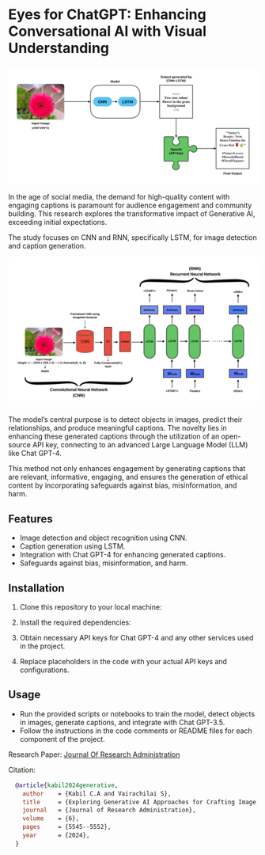 # Eyes for ChatGPT: Enhancing Conversational AI with Visual Understanding

![WorkFlow](https://github.com/Kabilduke/Generative-AI-for-Image-Captioning/blob/main/Intro-Image_page-0001.jpg)

In the age of social media, the demand for high-quality content with engaging captions is paramount for audience engagement and community building. This research explores the transformative impact of Generative AI, exceeding initial expectations.

The study focuses on CNN and RNN, specifically LSTM, for image detection and caption generation.

![CNN & LSTM](https://github.com/Kabilduke/Generative-AI-for-Image-Captioning/blob/main/Image%20Caption%20Generator%20-%20Fig_page-0001.jpg)

The model’s central purpose is to detect objects in images, predict their relationships, and produce meaningful captions. The novelty lies in enhancing these generated captions through the utilization of an open-source API key, connecting to an advanced Large Language Model (LLM) like Chat GPT-4.

This method not only enhances engagement by generating captions that are relevant, informative, engaging, and ensures the generation of ethical content by incorporating safeguards against bias, misinformation, and harm.

## Features

- Image detection and object recognition using CNN.
- Caption generation using LSTM.
- Integration with Chat GPT-4 for enhancing generated captions.
- Safeguards against bias, misinformation, and harm.

## Installation

1. Clone this repository to your local machine:

2. Install the required dependencies:

3. Obtain necessary API keys for Chat GPT-4 and any other services used in the project.

4. Replace placeholders in the code with your actual API keys and configurations.

## Usage

- Run the provided scripts or notebooks to train the model, detect objects in images, generate captions, and integrate with Chat GPT-3.5.
- Follow the instructions in the code comments or README files for each component of the project.

Research Paper: 
[Journal Of Research Administration](https://journlra.org/index.php/jra/article/view/1697)

Citation: 
``` bibtex
  @article{kabil2024generative, 
    author    = {Kabil C.A and Vairachilai S}, 
    title     = {Exploring Generative AI Approaches for Crafting Image Captions: A Research Inquiry into Ethical, Engaging Content Generation}, 
    journal   = {Journal of Research Administration}, 
    volume    = {6}, 
    pages     = {5545--5552}, 
    year      = {2024}, 
  }
```
